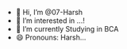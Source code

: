 - 👋 Hi, I’m @07-Harsh
- 👀 I’m interested in ...!
- 🌱 I’m currently Studying in BCA
- 😄 Pronouns: Harsh...


<!---
07-Harsh/07-Harsh is a ✨ special ✨ repository because its `README.md` (this file) appears on your GitHub profile.
You can click the Preview link to take a look at your changes.
--->
